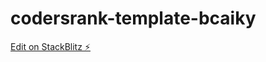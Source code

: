 # codersrank-template-bcaiky

[Edit on StackBlitz ⚡️](https://stackblitz.com/edit/codersrank-template-bcaiky)